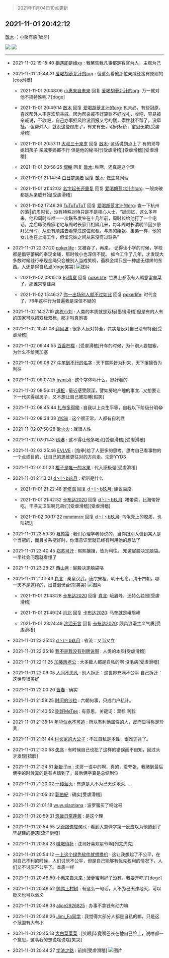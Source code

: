 > 2021年11月04日10点更新
<link rel="stylesheet" href="https://cdn.jsdelivr.net/gh/taotie6/sampleJSON@main/css/photo_show.css">
<meta name="referrer" content="no-referrer" />


 ## 2021-11-01 20:42:12 

 [㪚木](https://www.coolapk.com/feed/31137730?shareKey=YWZlYjlmNzlkYTg4NjE3ZmU3NGY~) ：小聚有感[呲牙] 

<div class="album">
<img class="img-item" src="https://image.coolapk.com/feed/2021/1101/20/1081091_4de6af97_0531_682@1080x2049.jpeg" />
<img class="img-item" src="https://image.coolapk.com/feed/2019/0507/23/1081091_4586_1095@230x167.gif" />
</div>

 ------- 

- 2021-11-02 19:15:40 [相遇即是缘xy](uid=3570688) : 我舅告我凡事都是客官为人，主观为己 

- 2021-11-01 20:44:31 [爱喝胡萝北汁的org](uid=1377468) : 但这么看他那位亲戚还蛮有原则的[cos滑稽] 

    - 2021-11-01 20:48:06 [小惠来自未来](uid=847097) 回复 [爱喝胡萝北汁的org](uid=1377468): 万一就对他不搞特殊呢？[doge] 

    - 2021-11-01 20:49:14 [㪚木](uid=1081091) 回复 [爱喝胡萝北汁的org](uid=1377468): 也未必，有些冠原，喜欢帮外人不喜欢帮亲戚。因为帮亲戚不好算账不好收礼，收吧，容易被亲戚说，不收吧，自己办事担风险没回报又亏的慌，索性就不帮了，没牵扯。
但帮外人，就没这些顾虑了，有来有去，明码标价，童叟无欺[受虐滑稽] 

    - 2021-11-01 20:57:11 [大叔三十来岁](uid=5360167) 回复 [㪚木](uid=1081091): 这话说到点上了  有的玲导 媳妇孩子  亲戚爹妈都不行  但是他的秘书行[受虐滑稽][受虐滑稽][受虐滑稽] 

    - 2021-11-01 20:58:25 [熠櫆](uid=853004) 回复 [㪚木](uid=1081091): 秒啊，还真是这个理 

    - 2021-11-01 21:14:54 [白日梦患者](uid=533502) 回复 [㪚木](uid=1081091): 做生意同理 

    - 2021-11-01 21:42:02 [名字起长还重复](uid=485854) 回复 [爱喝胡萝北汁的org](uid=1377468): 一般突破都是从亲戚开始[受虐滑稽] 

    - 2021-11-02 17:46:26 [TuTuTuTuT](uid=1433312) 回复 [爱喝胡萝北汁的org](uid=1377468): 查一下杭州的落🐎的周时长，没有特殊对待只是不是核心人士，“据回忆，这么多年来，他和周时长唯一一次联系发生在十几年前，周时长给他打了一个电话。之后即使周家老宅与周时长家只相隔几米，每年周时长清明节回乡祭拜父母时，从没有顺路去看望过这位叔叔。与周的姐姐、弟弟一样，他的女儿也在上海工作<!--break-->，但堂兄妹之间从来没有过联系” 

- 2021-11-01 22:37:20 [pokerlife](uid=575409) : 又被吞了，再来。
记得读小学的时候，学校都是倡导蕾枫的奉现金绳，那时候小也深信不疑。
如今工作了几年，才发现大多数时候践行奉现金绳只会被别人当成笑柄，蕾枫金绳只是一种虚无缥缈的东西。人还是得自私点[doge笑哭] ![图片](https://image.coolapk.com/feed/2021/1101/22/575409_da0321b3_7439_5342@1080x2400.jpeg)

    - 2021-11-02 09:15:13 [By情意](uid=2227064) 回复 [pokerlife](uid=575409): 世界上都沒有人願意當韭菜了，那誰來當韭菜 

    - 2021-11-02 15:46:27 [你一出场别人就不过如此](uid=2538561) 回复 [pokerlife](uid=575409): 时代变了，76年这种行为普遍我是深信不疑的 

- 2021-11-02 14:27:19 [病栋小刘](uid=1558516) : 人类的本质就是双标[墨镜滑稽]但是有的人有的国家可以把双标双标，那才叫真厉害 

- 2021-11-02 10:41:08 [迎风坡](uid=2269289) : 很多人反对特全，其实是反对自己没有特全[受虐滑稽] 

- 2021-11-02 09:44:55 [百香柠檬](uid=2068085) : [受虐滑稽]开车的时候，为什别人要加塞，为什么不给我加塞 

- 2021-11-02 09:08:27 [牛笔到不行的名字](uid=2374460) : 天下熙熙皆为利来，天下攘攘皆为利往 

- 2021-11-02 09:07:25 [hymjslj](uid=3012145) : 这个字体叫什么，挺好看的 

- 2021-11-02 08:56:41 [道枢](uid=2810354) : 最近感受颇深，譬如房地产睡的事宜...又想要让下一代买得起房子，又不想让自己被扣睡[假笑] 

- 2021-11-02 08:45:44 [扎布多得嘞](uid=1778156) : 自我以上众生平等，自我以下阶级分明😂 

- 2021-11-02 08:34:38 [YKSii](uid=2291498) : 这个很正常，人都有自利性 

- 2021-11-02 07:50:28 [歆火火](uid=873375) : 就很人性 

- 2021-11-02 07:01:43 [树琳](uid=1807052) : 这不得让他多喝点[受虐滑稽][受虐滑稽] 

- 2021-11-02 03:25:46 [EVLVE](uid=624501) : [抱拳]给了人更多的思考，思考自己看事物的一个点或目的，让自己的思维更往对的方向走。沈哥YYDS 

- 2021-11-02 01:01:23 [橙子是唯一的水果](uid=3157535) : 代入感极强[受虐滑稽] 

- 2021-11-01 21:13:21 [d丶I丶b玖月](uid=2952537) : 裙带是什么 

    - 2021-11-01 21:22:48 [罗修海](uid=3774701) 回复 [d丶I丶b玖月](uid=2952537): 建议百度 

    - 2021-11-01 21:42:32 [卡布达2020](uid=696546) 回复 [d丶I丶b玖月](uid=2952537): 裙带菜，比海带好吃，干净又卫生啊兄弟们[受虐滑稽][受虐滑稽] 

    - 2021-11-02 00:17:22 [mmmmrrr](uid=3384805) 回复 [d丶I丶b玖月](uid=2952537): 乌龟壳上的胶质，也叫裙边 

- 2021-11-01 23:59:39 [慕颜霜](uid=3801065) : 我们心理学老师说的，当你跟别人谈到某人是个当冠的，而且关系挺好时，你潜意识里就已经有利用他的想法了 

- 2021-11-01 23:40:45 [郑苏可汗](uid=678781) : 熙熙攘攘，皆为利往。
知道屁股决定脑袋。一半社会问题就看懂了 

- 2021-11-01 23:28:27 [西山月](uid=6930477) : 屁股决定脑袋咯 

- 2021-11-01 21:01:43 [肖北](uid=1156293) : 秦皇汉武，唐宗宋祖，明十七高，清十四朝，哪一天不是这样的，出自潜伏台词[笑哭] ![图片](https://image.coolapk.com/feed/2019/0413/20/1081091_1555160118_9331@300x300.gif)

    - 2021-11-01 21:43:28 [卡布达2020](uid=696546) 回复 [肖北](uid=1156293): 峨眉峰，还特么独照[受虐滑稽] 

    - 2021-11-01 21:49:24 [肖北](uid=1156293) 回复 [卡布达2020](uid=696546): 马奎就是峨眉峰 

    - 2021-11-01 23:24:49 [沙泪无言](uid=2946363) 回复 [卡布达2020](uid=696546): 颇具浪漫主义气质[受虐滑稽] 

- 2021-11-01 22:25:42 [d丶I丶b玖月](uid=2952537) : 省流：又当又立 

- 2021-11-01 22:25:18 [我不是我没有别瞎说啊](uid=2231912) : 人类的本质[受虐滑稽] 

- 2021-11-01 22:11:25 [加藤惠老公](uid=1266680) : 大多数人都是自私的啊
没毛病[受虐滑稽] 

- 2021-11-01 22:09:05 [人间不思凡](uid=2080265) : 别人拆迁：这世界充满不公平
自己拆迁：这世界很美好 

- 2021-11-01 22:00:20 [皆春](uid=2581923) : 确实 

- 2021-11-01 21:59:25 [时间的沙粒](uid=1600844) : 六朝何事，只成门户私计。 

- 2021-11-01 21:43:52 [刚好MeTee](uid=860189) : 有意思，关键词：双标 利我 

- 2021-11-01 21:35:14 [年华似水不可追](uid=625421) : 所以有利他属性的人，反而显得弥足珍贵 

- 2021-11-01 21:31:44 [村长家的大公子](uid=685373) : 不过自私是本性，很难违背了。 

- 2021-11-01 21:30:58 [失序](uid=1009107) : 有时候自己也犯了这样的错误而不自知，回过头才发现[捂脸] 

- 2021-11-01 21:24:51 [新褂子m](uid=913624) : 沈哥一语中的啊，真的，没夸张，我赌到最后俩字的时候真的是有点惊到了，最后俩字真是总结到位 

- 2021-11-01 21:20:02 [一缕渔火](uid=828554) : 有道是人不为己天诛地灭…… 

- 2021-11-01 21:05:32 [郭伯紀](uid=2859803) : 确实[受虐滑稽] 

- 2021-11-01 21:01:18 [wuyuxiaotiana](uid=686790) : 波罗蜜买了吗沈哥 

- 2021-11-01 20:59:31 [悠哉日常莲酱](uid=4295800) : 是这个理 

- 2021-11-01 20:54:55 [ヅ爺謸倷峩何ぺ](uid=11968954) : 看到大意俩字第一反应以为他遭到了毕胡建的待遇[流汗滑稽] 

- 2021-11-01 20:54:23 [嗷嗷待补](uid=2417592) : 沈哥好喜欢星爷啊[列文虎克] 

- 2021-11-01 20:54:12 [一上这个绿色软件就想换机](uid=2812575) : 这让我想起了不公平，在对自己不利的时候，人们讨厌不公平，但是自己能够有优先权利的情况下，人们又不讨厌不公平了。本质一样 

- 2021-11-01 20:48:59 [小惠来自未来](uid=847097) : 菠萝蜜剥好了没有，我要开吃了[doge] 

- 2021-11-01 20:48:52 [鸭鸭上村树](uid=731274) : 有这么一句话，人不为己天诛地灭，可以贬义也可以褒义 

- 2021-11-01 20:48:38 [alice2926825](uid=1064232) : 办事不拿钱有动力嘛 

- 2021-11-01 20:48:26 [Jimi_Fa同学](uid=658442) : 我觉得大部分人都是自私的嘛，只是这个范围有大有小 

- 2021-11-01 20:45:13 [大白菜菜菜](uid=2081020) : [笑眼]毕竟嘴巴长在他自己脸上，说啥都一个意思，这嘴我的想说啥说啥[笑哭] 

- 2021-11-01 20:44:27 [学渣之路](uid=935369) : 前排[受虐滑稽] ![图片](https://image.coolapk.com/feed/2021/1101/20/935369_8d3da45f_0665_1018@284x210.gif)

